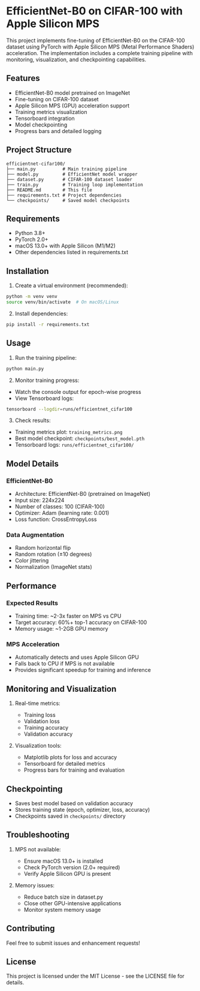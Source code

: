 # EfficientNet-B0 on CIFAR-100 with Apple Silicon MPS

This project implements fine-tuning of EfficientNet-B0 on the CIFAR-100 dataset using PyTorch with Apple Silicon MPS (Metal Performance Shaders) acceleration. The implementation includes a complete training pipeline with monitoring, visualization, and checkpointing capabilities.

## Features

- EfficientNet-B0 model pretrained on ImageNet
- Fine-tuning on CIFAR-100 dataset
- Apple Silicon MPS (GPU) acceleration support
- Training metrics visualization
- Tensorboard integration
- Model checkpointing
- Progress bars and detailed logging

## Project Structure

```
efficientnet-cifar100/
├── main.py          # Main training pipeline
├── model.py         # EfficientNet model wrapper
├── dataset.py       # CIFAR-100 dataset loader
├── train.py         # Training loop implementation
├── README.md        # This file
├── requirements.txt # Project dependencies
└── checkpoints/     # Saved model checkpoints
```

## Requirements

- Python 3.8+
- PyTorch 2.0+
- macOS 13.0+ with Apple Silicon (M1/M2)
- Other dependencies listed in requirements.txt

## Installation

1. Create a virtual environment (recommended):
```bash
python -m venv venv
source venv/bin/activate  # On macOS/Linux
```

2. Install dependencies:
```bash
pip install -r requirements.txt
```

## Usage

1. Run the training pipeline:
```bash
python main.py
```

2. Monitor training progress:
- Watch the console output for epoch-wise progress
- View Tensorboard logs:
```bash
tensorboard --logdir=runs/efficientnet_cifar100
```

3. Check results:
- Training metrics plot: `training_metrics.png`
- Best model checkpoint: `checkpoints/best_model.pth`
- Tensorboard logs: `runs/efficientnet_cifar100/`

## Model Details

### EfficientNet-B0
- Architecture: EfficientNet-B0 (pretrained on ImageNet)
- Input size: 224x224
- Number of classes: 100 (CIFAR-100)
- Optimizer: Adam (learning rate: 0.001)
- Loss function: CrossEntropyLoss

### Data Augmentation
- Random horizontal flip
- Random rotation (±10 degrees)
- Color jittering
- Normalization (ImageNet stats)

## Performance

### Expected Results
- Training time: ~2-3x faster on MPS vs CPU
- Target accuracy: 60%+ top-1 accuracy on CIFAR-100
- Memory usage: ~1-2GB GPU memory

### MPS Acceleration
- Automatically detects and uses Apple Silicon GPU
- Falls back to CPU if MPS is not available
- Provides significant speedup for training and inference

## Monitoring and Visualization

1. Real-time metrics:
   - Training loss
   - Validation loss
   - Training accuracy
   - Validation accuracy

2. Visualization tools:
   - Matplotlib plots for loss and accuracy
   - Tensorboard for detailed metrics
   - Progress bars for training and evaluation

## Checkpointing

- Saves best model based on validation accuracy
- Stores training state (epoch, optimizer, loss, accuracy)
- Checkpoints saved in `checkpoints/` directory

## Troubleshooting

1. MPS not available:
   - Ensure macOS 13.0+ is installed
   - Check PyTorch version (2.0+ required)
   - Verify Apple Silicon GPU is present

2. Memory issues:
   - Reduce batch size in dataset.py
   - Close other GPU-intensive applications
   - Monitor system memory usage

## Contributing

Feel free to submit issues and enhancement requests!

## License

This project is licensed under the MIT License - see the LICENSE file for details. 